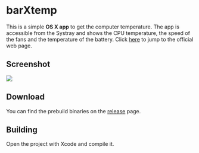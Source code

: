 # barXtemp

This is a simple **OS X app** to get the computer temperature. The app is accessible from the Systray and shows the CPU
temperature, the speed of the fans and the temperature of the battery. Click [here](http://gabriele91.github.io/barXtemp/) to jump to the official web page.

## Screenshot

![](http://gabriele91.github.io/barXtemp/images/ScreenShot.png)

## Download

You can find the prebuild binaries on the [release](https://github.com/Gabriele91/barXtemp/releases) page.

## Building

Open the project with Xcode and compile it.
